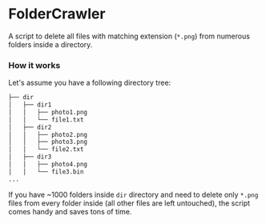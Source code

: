 # FolderCrawler
A script to delete all files with matching extension (`*.png`) from numerous folders inside a directory.
### How it works
Let's assume you have a following directory tree:
```bash
├── dir
│   ├── dir1
│   │   ├── photo1.png
│   │   └── file1.txt
│   ├── dir2
│   │   ├── photo2.png
│   │   ├── photo3.png
│   │   └── file2.txt
│   ├── dir3
│   │   ├── photo4.png
│   │   └── file3.bin
...
```
If you have ~1000 folders inside `dir` directory and need to delete only `*.png` files from every folder inside (all other files are left untouched), the script comes handy and saves tons of time.
